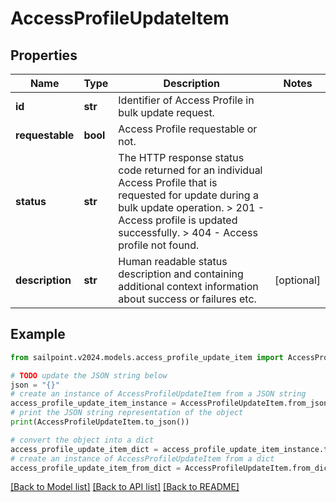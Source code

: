 # AccessProfileUpdateItem


## Properties

Name | Type | Description | Notes
------------ | ------------- | ------------- | -------------
**id** | **str** | Identifier of Access Profile in bulk update request. | 
**requestable** | **bool** | Access Profile requestable or not. | 
**status** | **str** |  The HTTP response status code returned for an individual Access Profile that is requested for update during a bulk update operation.  &gt; 201   - Access profile is updated successfully.  &gt; 404   - Access profile not found.  | 
**description** | **str** | Human readable status description and containing additional context information about success or failures etc.  | [optional] 

## Example

```python
from sailpoint.v2024.models.access_profile_update_item import AccessProfileUpdateItem

# TODO update the JSON string below
json = "{}"
# create an instance of AccessProfileUpdateItem from a JSON string
access_profile_update_item_instance = AccessProfileUpdateItem.from_json(json)
# print the JSON string representation of the object
print(AccessProfileUpdateItem.to_json())

# convert the object into a dict
access_profile_update_item_dict = access_profile_update_item_instance.to_dict()
# create an instance of AccessProfileUpdateItem from a dict
access_profile_update_item_from_dict = AccessProfileUpdateItem.from_dict(access_profile_update_item_dict)
```
[[Back to Model list]](../README.md#documentation-for-models) [[Back to API list]](../README.md#documentation-for-api-endpoints) [[Back to README]](../README.md)


